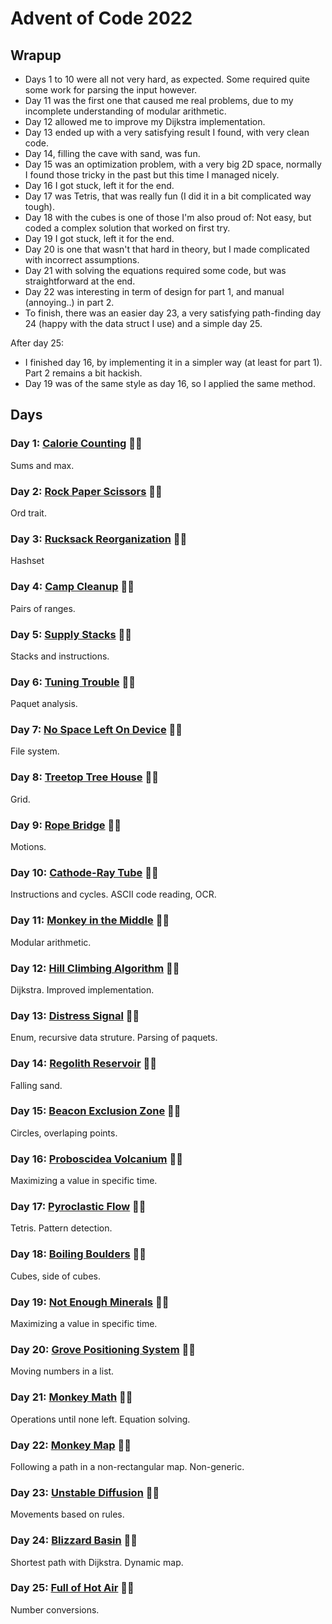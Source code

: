 # Advent of Code 2022

## Wrapup

- Days 1 to 10 were all not very hard, as expected. Some required quite some work for parsing the input however.
- Day 11 was the first one that caused me real problems, due to my incomplete understanding of modular arithmetic.
- Day 12 allowed me to improve my Dijkstra implementation.
- Day 13 ended up with a very satisfying result I found, with very clean code.
- Day 14, filling the cave with sand, was fun.
- Day 15 was an optimization problem, with a very big 2D space, normally I found those tricky in the past but this time I managed nicely.
- Day 16 I got stuck, left it for the end.
- Day 17 was Tetris, that was really fun (I did it in a bit complicated way tough).
- Day 18 with the cubes is one of those I'm also proud of: Not easy, but coded a complex solution that worked on first try.
- Day 19 I got stuck, left it for the end.
- Day 20 is one that wasn't that hard in theory, but I made complicated with incorrect assumptions.
- Day 21 with solving the equations required some code, but was straightforward at the end.
- Day 22 was interesting in term of design for part 1, and manual (annoying..) in part 2.
- To finish, there was an easier day 23, a very satisfying path-finding day 24 (happy with the data struct I use) and a simple day 25.

After day 25:

- I finished day 16, by implementing it in a simpler way (at least for part 1). Part 2 remains a bit hackish.
- Day 19 was of the same style as day 16, so I applied the same method.

## Days

### Day 1: [Calorie Counting](day01/README.md) 🌟🌟

Sums and max.

### Day 2: [Rock Paper Scissors](day02/README.md) 🌟🌟

Ord trait.

### Day 3: [Rucksack Reorganization](day03/README.md) 🌟🌟

Hashset

### Day 4: [Camp Cleanup](day04/README.md) 🌟🌟

Pairs of ranges.

### Day 5: [Supply Stacks](day05/README.md) 🌟🌟

Stacks and instructions.

### Day 6: [Tuning Trouble](day06/README.md) 🌟🌟

Paquet analysis.

### Day 7: [No Space Left On Device](day07/README.md) 🌟🌟

File system.

### Day 8: [Treetop Tree House](day08/README.md) 🌟🌟

Grid.

### Day 9: [Rope Bridge](day09/README.md) 🌟🌟

Motions.

### Day 10: [Cathode-Ray Tube](day10/README.md) 🌟🌟

Instructions and cycles. ASCII code reading, OCR.

### Day 11: [Monkey in the Middle](day11/README.md) 🌟🌟

Modular arithmetic.

### Day 12: [Hill Climbing Algorithm](day12/README.md) 🌟🌟

Dijkstra. Improved implementation.

### Day 13: [Distress Signal](day13/README.md) 🌟🌟

Enum, recursive data struture. Parsing of paquets.

### Day 14: [Regolith Reservoir](day14/README.md) 🌟🌟

Falling sand.

### Day 15: [Beacon Exclusion Zone](day15/README.md) 🌟🌟

Circles, overlaping points.

### Day 16: [Proboscidea Volcanium](day16/README.md) 🌟🌟

Maximizing a value in specific time.

### Day 17: [Pyroclastic Flow](day17/README.md) 🌟🌟

Tetris. Pattern detection.

### Day 18: [Boiling Boulders](day18/README.md) 🌟🌟

Cubes, side of cubes.

### Day 19: [Not Enough Minerals](day19/README.md) 🌟🌟

Maximizing a value in specific time.

### Day 20: [Grove Positioning System](day20/README.md) 🌟🌟

Moving numbers in a list.

### Day 21: [Monkey Math](day21/README.md) 🌟🌟

Operations until none left. Equation solving.

### Day 22: [Monkey Map](day22/README.md) 🌟🌟

Following a path in a non-rectangular map. Non-generic.

### Day 23: [Unstable Diffusion](day23/README.md) 🌟🌟

Movements based on rules.

### Day 24: [Blizzard Basin](day24/README.md) 🌟🌟

Shortest path with Dijkstra. Dynamic map.

### Day 25: [Full of Hot Air](day25/README.md) 🌟🌟

Number conversions.
